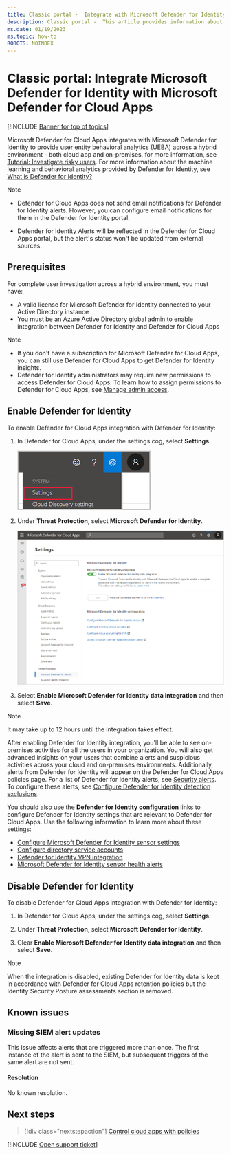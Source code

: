 ```yaml
---
title: Classic portal -  Integrate with Microsoft Defender for Identity 
description: Classic portal -  This article provides information about how to leverage Microsoft Defender for Identity insights in Defender for Cloud Apps for hybrid risk detection.
ms.date: 01/19/2023
ms.topic: how-to
ROBOTS: NOINDEX
---
```

# Classic portal: Integrate Microsoft Defender for Identity with Microsoft Defender for Cloud Apps

[!INCLUDE [Banner for top of topics](includes/banner.md)]

Microsoft Defender for Cloud Apps integrates with Microsoft Defender for Identity to provide user entity behavioral analytics (UEBA) across a hybrid environment - both cloud app and on-premises, for more information, see [Tutorial: Investigate risky users](tutorial-ueba.md). For more information about the machine learning and behavioral analytics provided by Defender for Identity, see [What is Defender for Identity?](/defender-for-identity/what-is)

> [!NOTE]
>
> - Defender for Cloud Apps does not send email notifications for Defender for Identity alerts. However, you can configure email notifications for them in the Defender for Identity portal.
>
> - Defender for Identity Alerts will be reflected in the Defender for Cloud Apps portal, but the alert's status won't be updated from external sources.

## Prerequisites

For complete user investigation across a hybrid environment, you must have:

- A valid license for Microsoft Defender for Identity connected to your Active Directory instance
- You must be an Azure Active Directory global admin to enable integration between Defender for Identity and Defender for Cloud Apps

> [!NOTE]
>
> - If you don't have a subscription for Microsoft Defender for Cloud Apps, you can still use Defender for Cloud Apps to get Defender for Identity insights.
> - Defender for Identity administrators may require new permissions to access Defender for Cloud Apps. To learn how to assign permissions to Defender for Cloud Apps, see [Manage admin access](manage-admins.md).

## Enable Defender for Identity

To enable Defender for Cloud Apps integration with Defender for Identity:

1. In Defender for Cloud Apps, under the settings cog, select **Settings**.

    ![Settings menu.](media/classic-azip-system-settings.png)

1. Under **Threat Protection**, select **Microsoft Defender for Identity**.

    ![Enable Microsoft Defender for Identity protection.](media/classic-mdi-integration.png)

1. Select **Enable Microsoft Defender for Identity data integration** and then select **Save**.

> [!NOTE]
> It may take up to 12 hours until the integration takes effect.

After enabling Defender for Identity integration, you'll be able to see on-premises activities for all the users in your organization. You will also get advanced insights on your users that combine alerts and suspicious activities across your cloud and on-premises environments. Additionally, alerts from Defender for Identity will appear on the Defender for Cloud Apps policies page. For a list of Defender for Identity alerts, see [Security alerts](/defender-for-identity/alerts-overview). To configure these alerts, see [Configure Defender for Identity detection exclusions](/defender-for-identity/exclusions).

You should also use the **Defender for Identity configuration** links to configure Defender for Identity settings that are relevant to Defender for Cloud Apps. Use the following information to learn more about these settings:

- [Configure Microsoft Defender for Identity sensor settings](/defender-for-identity/configure-sensor-settings)
- [Configure directory service accounts](/defender-for-identity/directory-service-accounts)
- [Defender for Identity VPN integration](/defender-for-identity/vpn-integration)
- [Microsoft Defender for Identity sensor health alerts](/defender-for-identity/health-alerts)

## Disable Defender for Identity

To disable Defender for Cloud Apps integration with Defender for Identity:

1. In Defender for Cloud Apps, under the settings cog, select **Settings**.

1. Under **Threat Protection**, select **Microsoft Defender for Identity**.

1. Clear **Enable Microsoft Defender for Identity data integration** and then select **Save**.

> [!NOTE]
> When the integration is disabled, existing Defender for Identity data is kept in accordance with Defender for Cloud Apps retention policies but the Identity Security Posture assessments section is removed.

## Known issues

### Missing SIEM alert updates

This issue affects alerts that are triggered more than once. The first instance of the alert is sent to the SIEM, but subsequent triggers of the same alert are not sent.

#### Resolution

No known resolution.

## Next steps

> [!div class="nextstepaction"]
> [Control cloud apps with policies](control-cloud-apps-with-policies.md)

[!INCLUDE [Open support ticket](includes/support.md)]
